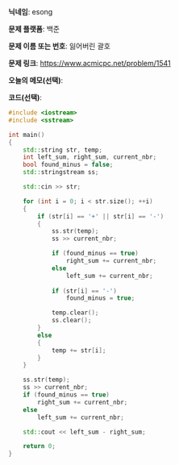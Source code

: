 **닉네임**: esong

**문제 플랫폼**: 백준

**문제 이름 또는 번호**: 잃어버린 괄호

**문제 링크**: https://www.acmicpc.net/problem/1541

**오늘의 메모(선택)**:

**코드(선택)**:
```cpp
#include <iostream>
#include <sstream>

int main()
{
	std::string str, temp;
	int left_sum, right_sum, current_nbr;
	bool found_minus = false;
	std::stringstream ss;

	std::cin >> str;

	for (int i = 0; i < str.size(); ++i)
	{
		if (str[i] == '+' || str[i] == '-')
		{	
			ss.str(temp);
			ss >> current_nbr;

			if (found_minus == true)
				right_sum += current_nbr;
			else
				left_sum += current_nbr;
			
			if (str[i] == '-')
				found_minus = true;

			temp.clear();
			ss.clear();
		}
		else
		{
			temp += str[i];
		}
	}

	ss.str(temp);
	ss >> current_nbr;
	if (found_minus == true)
		right_sum += current_nbr;
	else
		left_sum += current_nbr;

	std::cout << left_sum - right_sum;

	return 0;
}
```

